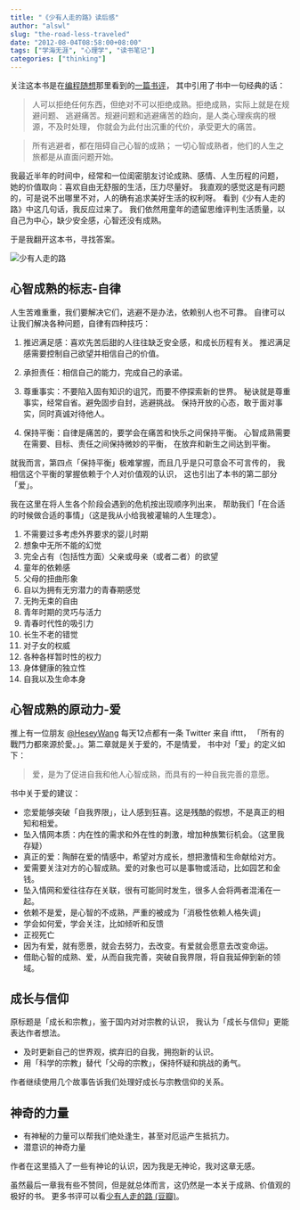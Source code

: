 ```yaml
---
title: "《少有人走的路》读后感"
author: "alswl"
slug: "the-road-less-traveled"
date: "2012-08-04T08:58:00+08:00"
tags: ["学海无涯", "心理学", "读书笔记"]
categories: ["thinking"]
---
```



关注这本书是在[编程随想][pt]那里看到的[一篇书评][pt-review]，
其中引用了书中一句经典的话：

> 人可以拒绝任何东西，但绝对不可以拒绝成熟。拒绝成熟，实际上就是在规避问题、
> 逃避痛苦。规避问题和逃避痛苦的趋向，是人类心理疾病的根源，不及时处理，
> 你就会为此付出沉重的代价，承受更大的痛苦。

> 所有逃避者，都在阻碍自己心智的成熟；
> 一切心智成熟者，他们的人生之旅都是从直面问题开始。

<!-- more -->

我最近半年的时间中，经常和一位闺密朋友讨论成熟、感情、人生历程的问题，
她的价值取向：喜欢自由无舒服的生活，压力尽量好。
我直观的感觉这是有问题的，可是说不出哪里不对，人的确有追求美好生活的权利呀。
看到《少有人走的路》中这几句话，我反应过来了。
我们依然用童年的遗留思维评判生活质量，以自己为中心，缺少安全感，心智还没有成熟。

于是我翻开这本书，寻找答案。

![少有人走的路](https://4ocf5n.dijingchao.com/upload_dropbox/201208/s2144391.jpg)

## 心智成熟的标志-自律 ##

人生苦难重重，我们要解决它们，逃避不是办法，依赖别人也不可靠。
自律可以让我们解决各种问题，自律有四种技巧：

1. 推迟满足感：喜欢先苦后甜的人往往缺乏安全感，和成长历程有关。
推迟满足感需要控制自己欲望并相信自己的价值。

1. 承担责任：相信自己的能力，完成自己的承诺。

1. 尊重事实：不要陷入固有知识的诅咒，而要不停探索新的世界。
秘诀就是尊重事实，经常自省。避免固步自封，逃避挑战。
保持开放的心态，敢于面对事实，同时真诚对待他人。

1. 保持平衡：自律是痛苦的，要学会在痛苦和快乐之间保持平衡。
心智成熟需要在需要、目标、责任之间保持微妙的平衡，
在放弃和新生之间达到平衡。

就我而言，第四点「保持平衡」极难掌握，而且几乎是只可意会不可言传的，
我相信这个平衡的掌握依赖于个人对价值观的认识，
这也引出了本书的第二部分「爱」。

我在这里在将人生各个阶段会遇到的危机按出现顺序列出来，
帮助我们「在合适的时候做合适的事情」（这是我从小给我被灌输的人生理念）。

1. 不需要过多考虑外界要求的婴儿时期
1. 想象中无所不能的幻觉
1. 完全占有（包括性方面）父亲或母亲（或者二者）的欲望
1. 童年的依赖感
1. 父母的扭曲形象
1. 自以为拥有无穷潜力的青春期感觉
1. 无拘无束的自由
1. 青年时期的灵巧与活力
1. 青春时代性的吸引力
1. 长生不老的错觉
1. 对子女的权威
1. 各种各样暂时性的权力
1. 身体健康的独立性
1. 自我以及生命本身

## 心智成熟的原动力-爱 ##

推上有一位朋友 [@HeseyWang][@HeseyWang] 每天12点都有一条 Twitter 来自 ifttt，
「所有的戰鬥力都來源於愛。」。第二章就是关于爱的，不是情爱，
书中对「爱」的定义如下：

> 爱，是为了促进自我和他人心智成熟，而具有的一种自我完善的意愿。

书中关于爱的建议：

* 恋爱能够突破「自我界限」，让人感到狂喜。这是残酷的假想，不是真正的相知和相爱。
* 坠入情网本质：内在性的需求和外在性的刺激，增加种族繁衍机会。（这里我存疑）
* 真正的爱：陶醉在爱的情感中，希望对方成长，想把激情和生命献给对方。
* 爱需要关注对方的心智成熟。爱的对象也可以是事物或活动，比如园艺和金钱。
* 坠入情网和爱往往存在关联，很有可能同时发生，很多人会将两者混淆在一起。
* 依赖不是爱，是心智的不成熟，严重的被成为「消极性依赖人格失调」
* 学会如何爱，学会关注，比如倾听和反馈
* 正视死亡
* 因为有爱，就有愿景，就会去努力，去改变。有爱就会愿意去改变命运。
* 借助心智的成熟、爱，从而自我完善，突破自我界限，将自我延伸到新的领域。

## 成长与信仰 ##

原标题是「成长和宗教」，鉴于国内对对宗教的认识，
我认为「成长与信仰」更能表达作者想法。

* 及时更新自己的世界观，摈弃旧的自我，拥抱新的认识。
* 用「科学的宗教」替代「父母的宗教」，保持怀疑和挑战的勇气。

作者继续使用几个故事告诉我们处理好成长与宗教信仰的关系。

## 神奇的力量 ##

* 有神秘的力量可以帮我们绝处逢生，甚至对厄运产生抵抗力。
* 潜意识的神奇力量

作者在这里插入了一些有神论的认识，因为我是无神论，我对这章无感。

虽然最后一章我有些不赞同，但是就总体而言，这仍然是一本关于成熟、价值观的极好的书。
更多书评可以看[少有人走的路 (豆瓣)][douban]。

[pt]: http://program-think.blogspot.com/
[pt-review]: http://program-think.blogspot.com/2012/06/book-review-road-less-traveled.html
[@HeseyWang]: https://twitter.com/HeseyWang
[douban]: http://book.douban.com/subject/1775691/
